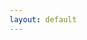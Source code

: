 ```yaml
---
layout: default
---
```


<script type="text/javascript">
    window.onload = function() {
        window.location.replace("/");
    }
</script>